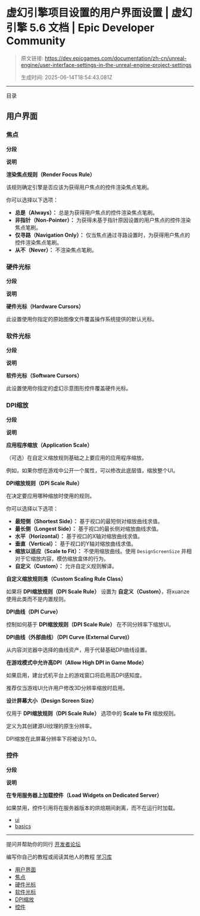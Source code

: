 # 虚幻引擎项目设置的用户界面设置 | 虚幻引擎 5.6 文档 | Epic Developer Community

> 原文链接: https://dev.epicgames.com/documentation/zh-cn/unreal-engine/user-interface-settings-in-the-unreal-engine-project-settings
> 
> 生成时间: 2025-06-14T18:54:43.081Z

---

目录

## 用户界面

### 焦点

**分段**

**说明**

**渲染焦点规则（Render Focus Rule）**

该规则确定引擎是否应该为获得用户焦点的控件渲染焦点笔刷。

你可以选择以下选项：

-   **总是（Always）：** 总是为获得用户焦点的控件渲染焦点笔刷。
-   **非指针（Non-Pointer）：** 为获得未基于指针原因设置的用户焦点的控件渲染焦点笔刷。
-   **仅寻路（Navigation Only）：** 仅当焦点通过寻路设置时，为获得用户焦点的控件渲染焦点笔刷。
-   **从不（Never）：** 不渲染焦点笔刷。

### 硬件光标

**分段**

**说明**

**硬件光标（Hardware Cursors）**

此设置使用你指定的原始图像文件覆盖操作系统提供的默认光标。

### 软件光标

**分段**

**说明**

**软件光标（Software Cursors）**

此设置使用你指定的虚幻示意图形控件覆盖硬件光标。

### DPI缩放

**分段**

**说明**

**应用程序缩放（Application Scale）**

（可选）在自定义缩放规则基础之上要应用的应用程序缩放。

例如，如果你想在游戏中公开一个属性，可以修改此底层值，缩放整个UI。

**DPI缩放规则（DPI Scale Rule）**

在决定要应用哪种缩放时使用的规则。

你可以选择以下选项：

-   **最短侧（Shortest Side）：** 基于视口的最短侧对缩放曲线求值。
-   **最长侧（Longest Side）：** 基于视口的最长侧对缩放曲线求值。
-   **水平（Horizontal）：** 基于视口的X轴对缩放曲线求值。
-   **垂直（Vertical）：** 基于视口的Y轴对缩放曲线求值。
-   **缩放以适应（Scale to Fit）：** 不使用缩放曲线。使用 `DesignScreenSize` 并相对于它缩放内容，模仿缩放盒体的行为。
-   **自定义（Custom）：** 允许自定义规则解译。

**自定义缩放规则类（Custom Scaling Rule Class）**

如果将 **DPI缩放规则（DPI Scale Rule）** 设置为 **自定义（Custom）**，将xuanze 使用此类而不是内置规则。

**DPI曲线（DPI Curve）**

控制如何基于 **DPI缩放规则（DPI Scale Rule）** 在不同分辨率下缩放UI。

**DPI曲线（外部曲线）（DPI Curve (External Curve)）**

从内容浏览器中选择的曲线资产，用于代替基础DPI曲线设置。

**在游戏模式中允许高DPI（Allow High DPI in Game Mode）**

如果启用，建台式机平台上的游戏窗口将启用高DPI感知度。

推荐仅当游戏UI允许用户修改3D分辨率缩放时启用。

**设计屏幕大小（Design Screen Size）**

仅用于 **DPI缩放规则（DPI Scale Rule）** 选项中的 **Scale to Fit** 缩放规则。

定义为其创建源UI纹理的原生分辨率。

DPI缩放在此屏幕分辨率下将被设为1.0。

### 控件

**分段**

**说明**

**在专用服务器上加载控件（Load Widgets on Dedicated Server）**

如果禁用，控件引用将在服务器版本的烘焙期间剥离，而不在运行时加载。

-   [ui](https://dev.epicgames.com/community/search?query=ui)
-   [basics](https://dev.epicgames.com/community/search?query=basics)

* * *

提问并帮助你的同行 [开发者论坛](https://forums.unrealengine.com/categories?tag=unreal-engine)

编写你自己的教程或阅读其他人的教程 [学习库](https://dev.epicgames.com/community/unreal-engine/learning)

-   [用户界面](/documentation/zh-cn/unreal-engine/user-interface-settings-in-the-unreal-engine-project-settings#%E7%94%A8%E6%88%B7%E7%95%8C%E9%9D%A2)
-   [焦点](/documentation/zh-cn/unreal-engine/user-interface-settings-in-the-unreal-engine-project-settings#%E7%84%A6%E7%82%B9)
-   [硬件光标](/documentation/zh-cn/unreal-engine/user-interface-settings-in-the-unreal-engine-project-settings#%E7%A1%AC%E4%BB%B6%E5%85%89%E6%A0%87)
-   [软件光标](/documentation/zh-cn/unreal-engine/user-interface-settings-in-the-unreal-engine-project-settings#%E8%BD%AF%E4%BB%B6%E5%85%89%E6%A0%87)
-   [DPI缩放](/documentation/zh-cn/unreal-engine/user-interface-settings-in-the-unreal-engine-project-settings#dpi%E7%BC%A9%E6%94%BE)
-   [控件](/documentation/zh-cn/unreal-engine/user-interface-settings-in-the-unreal-engine-project-settings#%E6%8E%A7%E4%BB%B6)
